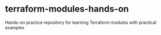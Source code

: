 # terraform-modules-hands-on
Hands-on practice repository for learning Terraform modules with practical examples
